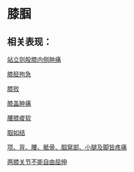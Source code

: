 # 膝腘## 相关表现： [站立则股膝内侧肿痛](https://www.gmzyjc.com/search/result?wd=站立则股膝内侧肿痛)[膝胫拘急](https://www.gmzyjc.com/search/result?wd=膝胫拘急)[膝败](https://www.gmzyjc.com/search/result?wd=膝败)[膝盖肿痛](https://www.gmzyjc.com/search/result?wd=膝盖肿痛)[腰膝痠软](https://www.gmzyjc.com/search/result?wd=腰膝痠软)[腘如结](https://www.gmzyjc.com/search/result?wd=腘如结)[项、背、腰、骶骨、腘窝部、小腿及脚皆疼痛](https://www.gmzyjc.com/search/result?wd=项、背、腰、骶骨、腘窝部、小腿及脚皆疼痛)[两膝关节不能自由屈伸](https://www.gmzyjc.com/search/result?wd=两膝关节不能自由屈伸)